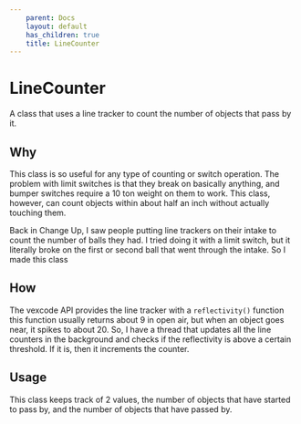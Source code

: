 ```yaml
---
    parent: Docs
    layout: default
    has_children: true
    title: LineCounter
---
```

# LineCounter
A class that uses a line tracker to count the number of objects that pass by it.

## Why
This class is so useful for any type of counting or switch operation. The problem with limit switches is that they break on basically anything, and bumper switches require a 10 ton weight on them to work. This class, however, can count objects within about half an inch without actually touching them. 

Back in Change Up, I saw people putting line trackers on their intake to count the number of balls they had. I tried doing it with a limit switch, but it literally broke on the first or second ball that went through the intake. So I made this class

## How
The vexcode API provides the line tracker with a `reflectivity()` function this function usually returns about 9 in open air, but when an object goes near, it spikes to about 20. So, I have a thread that updates all the line counters in the background and checks if the reflectivity is above a certain threshold. If it is, then it increments the counter. 

## Usage
This class keeps track of 2 values, the number of objects that have started to pass by, and the number of objects that have passed by. 

